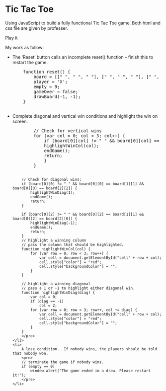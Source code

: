 # Tic Tac Toe
<p>Using JavaScript to build a fully functional Tic Tac Toe game. Both html and css file are given by professer.</p>
<p><a href="http://lianxiao.dev.fast.sheridanc.on.ca/portfolio/TicTacToe/index.html">Play it</a></p>
My work as follow:
<ul>
    <li>The ‘Reset’ button calls an incomplete reset() function – finish this to restart the game.</li>
    <pre>
    function reset() {
        board = [[" ", " ", " "], [" ", " ", " "], [" ", " ", " "]];
        player = 'X';    
        empty = 9;    
        gameOver = false;   
        drawBoard(-1, -1);    
    }
    </pre>
    <li>
        Complete diagonal and vertical win conditions and highlight the win on screen.
        <pre>
        // Check for vertical wins
        for (var col = 0; col < 3; col++) {
            if (board[0][col] != " " && board[0][col] == board[1][col] && board[0][col] == board[2][col]) {
            highlightWinCol(col);
            endGame();
            return;
            }
        }

        // Check for diagonal wins:
        if (board[0][0] != " " && board[0][0] == board[1][1] && board[0][0] == board[2][2]) {
            highlightWinDiag(1);
            endGame();
            return;
        }

        if (board[0][2] != " " && board[0][2] == board[1][1] && board[0][2] == board[2][0]) {
            highlightWinDiag(-1);
            endGame();
            return;
        }
        // highlight a winning column
        // pass the column that should be highlighted.
        function highlightWinCol(col) {
            for (var row = 0; row < 3; row++) {
                var cell = document.getElementById("cell" + row + col);
                cell.style["color"] = "red";
                cell.style["backgroundColor"] = "";
            }
        }

        // highlight a winning diagonal
        // pass a 1 or -1 to highlight either diagonal win.
        function highlightWinDiag(diag) {
            var col = 0;
            if (diag == -1)
                col = 2;
            for (var row = 0; row < 3; row++, col += diag) {
                var cell = document.getElementById("cell" + row + col);
                cell.style["color"] = "red";
                cell.style["backgroundColor"] = "";
            }
        }
        </pre>
    </li>
    <li>
        A lose condition.  If nobody wins, the players should be told that nobody won.
        <pre>
        // terminate the game if nobody wins.
        if (empty == 0)
            window.alert("The game ended in a draw. Please restart it!");
        </pre>
    </li>
</ul>
